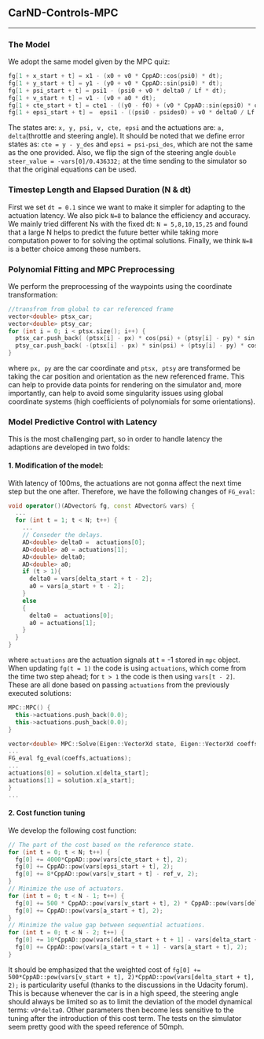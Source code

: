 ## CarND-Controls-MPC
---
### The Model
We adopt the same model given by the MPC quiz:
```c++
fg[1 + x_start + t] = x1 - (x0 + v0 * CppAD::cos(psi0) * dt);
fg[1 + y_start + t] = y1 - (y0 + v0 * CppAD::sin(psi0) * dt);
fg[1 + psi_start + t] = psi1 - (psi0 + v0 * delta0 / Lf * dt);
fg[1 + v_start + t] = v1 - (v0 + a0 * dt);
fg[1 + cte_start + t] = cte1 - ((y0 - f0) + (v0 * CppAD::sin(epsi0) * dt));
fg[1 + epsi_start + t] =  epsi1 - ((psi0 - psides0) + v0 * delta0 / Lf * dt);
```
The states are: `x, y, psi, v, cte, epsi` and the actuations are: `a, delta`(throttle and steering angle). It should be noted that we define error states as: `cte = y - y_des` and `epsi = psi-psi_des`, which are not the same as the one provided. Also, we flip the sign of the steering angle `double steer_value = -vars[0]/0.436332;` at the time sending to the simulator so that the original equations can be used.

### Timestep Length and Elapsed Duration (N & dt)
First we set `dt = 0.1` since we want to make it simpler for adapting to the actuation latency. We also pick `N=8` to balance the efficiency and accuracy. We mainly tried different Ns with the fixed dt: `N = 5,8,10,15,25` and found that a large N helps to predict the future better while taking more computation power to for solving the optimal solutions. Finally, we think `N=8` is a better choice among these numbers.

### Polynomial Fitting and MPC Preprocessing
We perform the preprocessing of the waypoints using the coordinate transformation:
```c++
//transfrom from global to car referenced frame
vector<double> ptsx_car;
vector<double> ptsy_car;
for (int i = 0; i < ptsx.size(); i++) {
  ptsx_car.push_back( (ptsx[i] - px) * cos(psi) + (ptsy[i] - py) * sin(psi));
  ptsy_car.push_back( -(ptsx[i] - px) * sin(psi) + (ptsy[i] - py) * cos(psi));
}
```
where `px, py` are the car coordinate and `ptsx, ptsy` are transformed be taking the car position and orientation as the new referenced frame. This can help to provide data points for rendering on the simulator and, more importantly, can help to avoid some singularity issues using global coordinate systems (high coefficients of polynomials for some orientations).  

### Model Predictive Control with Latency
This is the most challenging part, so in order to handle latency the adaptions are developed in two folds:
#### 1. Modification of the model:
With latency of 100ms, the actuations are not gonna affect the next time step but the one after. Therefore, we have the following changes of `FG_eval`:
```c++
void operator()(ADvector& fg, const ADvector& vars) {
  ...
  for (int t = 1; t < N; t++) {
    ...
    // Conseder the delays.
    AD<double> delta0 =  actuations[0];
    AD<double> a0 = actuations[1];
    AD<double> delta0;
    AD<double> a0;
    if (t > 1){
      delta0 = vars[delta_start + t - 2];
      a0 = vars[a_start + t - 2];
    }
    else
    {
      delta0 =  actuations[0];
      a0 = actuations[1];
    }
  }
}
```
where `actuations` are the actuation signals at t = -1 stored in `mpc` object. When updating `fg(t = 1)` the code is using `actuations`, which come from the time two step ahead; for `t > 1` the code is then using `vars[t - 2]`. These are all done based on passing `actuations` from the previously executed solutions:
```c++
MPC::MPC() {
  this->actuations.push_back(0.0);
  this->actuations.push_back(0.0);
}

vector<double> MPC::Solve(Eigen::VectorXd state, Eigen::VectorXd coeffs) {
...
FG_eval fg_eval(coeffs,actuations);
...
actuations[0] = solution.x[delta_start];
actuations[1] = solution.x[a_start];
}
...

```
#### 2. Cost function tuning
We develop the following cost function:
```c++
// The part of the cost based on the reference state.
for (int t = 0; t < N; t++) {
  fg[0] += 4000*CppAD::pow(vars[cte_start + t], 2);
  fg[0] += CppAD::pow(vars[epsi_start + t], 2);
  fg[0] += 8*CppAD::pow(vars[v_start + t] - ref_v, 2);
}
// Minimize the use of actuators.
for (int t = 0; t < N - 1; t++) {
  fg[0] += 500 * CppAD::pow(vars[v_start + t], 2) * CppAD::pow(vars[delta_start + t], 2);
  fg[0] += CppAD::pow(vars[a_start + t], 2);
}
// Minimize the value gap between sequential actuations.
for (int t = 0; t < N - 2; t++) {
  fg[0] += 10*CppAD::pow(vars[delta_start + t + 1] - vars[delta_start + t], 2);
  fg[0] += CppAD::pow(vars[a_start + t + 1] - vars[a_start + t], 2);
}
```

It should be emphasized that the weighted cost of `fg[0] += 500*CppAD::pow(vars[v_start + t], 2)*CppAD::pow(vars[delta_start + t], 2);` is particularity useful (thanks to the discussions in the Udacity forum). This is because whenever the car is in a high speed, the steering angle should always be limited so as to limit the deviation of the model dynamical terms: `v0*delta0`. Other parameters then become less sensitive to the tuning after the introduction of this cost term. The tests on the simulator seem pretty good with the speed reference of 50mph.
